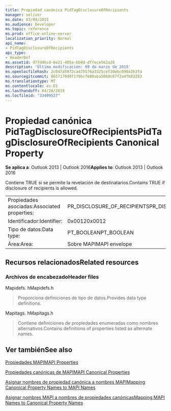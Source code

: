 ```yaml
---
title: Propiedad canónica PidTagDisclosureOfRecipients
manager: soliver
ms.date: 03/09/2015
ms.audience: Developer
ms.topic: reference
ms.prod: office-online-server
localization_priority: Normal
api_name:
- PidTagDisclosureOfRecipients
api_type:
- HeaderDef
ms.assetid: d77d46cd-6e21-485a-bb0d-dffece562a28
description: 'Última modificación: 09 de marzo de 2015'
ms.openlocfilehash: 2c047a5972ca475576a3325cef30ebc090a2b3fa
ms.sourcegitcommit: 8657170d071f9bcf680aba50b9c07f2a4fb82283
ms.translationtype: MT
ms.contentlocale: es-ES
ms.lasthandoff: 04/28/2019
ms.locfileid: "33409527"
---
```

# <a name="pidtagdisclosureofrecipients-canonical-property"></a><span data-ttu-id="25c09-103">Propiedad canónica PidTagDisclosureOfRecipients</span><span class="sxs-lookup"><span data-stu-id="25c09-103">PidTagDisclosureOfRecipients Canonical Property</span></span>

  
  
<span data-ttu-id="25c09-104">**Se aplica a**: Outlook 2013 | Outlook 2016</span><span class="sxs-lookup"><span data-stu-id="25c09-104">**Applies to**: Outlook 2013 | Outlook 2016</span></span> 
  
<span data-ttu-id="25c09-105">Contiene TRUE si se permite la revelación de destinatarios.</span><span class="sxs-lookup"><span data-stu-id="25c09-105">Contains TRUE if disclosure of recipients is allowed.</span></span>
  
|||
|:-----|:-----|
|<span data-ttu-id="25c09-106">Propiedades asociadas:</span><span class="sxs-lookup"><span data-stu-id="25c09-106">Associated properties:</span></span>  <br/> |<span data-ttu-id="25c09-107">PR_DISCLOSURE_OF_RECIPIENTS</span><span class="sxs-lookup"><span data-stu-id="25c09-107">PR_DISCLOSURE_OF_RECIPIENTS</span></span>  <br/> |
|<span data-ttu-id="25c09-108">Identificador:</span><span class="sxs-lookup"><span data-stu-id="25c09-108">Identifier:</span></span>  <br/> |<span data-ttu-id="25c09-109">0x0012</span><span class="sxs-lookup"><span data-stu-id="25c09-109">0x0012</span></span>  <br/> |
|<span data-ttu-id="25c09-110">Tipo de datos:</span><span class="sxs-lookup"><span data-stu-id="25c09-110">Data type:</span></span>  <br/> |<span data-ttu-id="25c09-111">PT_BOOLEAN</span><span class="sxs-lookup"><span data-stu-id="25c09-111">PT_BOOLEAN</span></span>  <br/> |
|<span data-ttu-id="25c09-112">Área:</span><span class="sxs-lookup"><span data-stu-id="25c09-112">Area:</span></span>  <br/> |<span data-ttu-id="25c09-113">Sobre MAPI</span><span class="sxs-lookup"><span data-stu-id="25c09-113">MAPI envelope</span></span>  <br/> |
   
## <a name="related-resources"></a><span data-ttu-id="25c09-114">Recursos relacionados</span><span class="sxs-lookup"><span data-stu-id="25c09-114">Related resources</span></span>

### <a name="header-files"></a><span data-ttu-id="25c09-115">Archivos de encabezado</span><span class="sxs-lookup"><span data-stu-id="25c09-115">Header files</span></span>

<span data-ttu-id="25c09-116">Mapidefs. h</span><span class="sxs-lookup"><span data-stu-id="25c09-116">Mapidefs.h</span></span>
  
> <span data-ttu-id="25c09-117">Proporciona definiciones de tipo de datos.</span><span class="sxs-lookup"><span data-stu-id="25c09-117">Provides data type definitions.</span></span>
    
<span data-ttu-id="25c09-118">Mapitags. h</span><span class="sxs-lookup"><span data-stu-id="25c09-118">Mapitags.h</span></span>
  
> <span data-ttu-id="25c09-119">Contiene definiciones de propiedades enumeradas como nombres alternativos.</span><span class="sxs-lookup"><span data-stu-id="25c09-119">Contains definitions of properties listed as alternate names.</span></span>
    
## <a name="see-also"></a><span data-ttu-id="25c09-120">Ver también</span><span class="sxs-lookup"><span data-stu-id="25c09-120">See also</span></span>



[<span data-ttu-id="25c09-121">Propiedades MAPI</span><span class="sxs-lookup"><span data-stu-id="25c09-121">MAPI Properties</span></span>](mapi-properties.md)
  
[<span data-ttu-id="25c09-122">Propiedades canónicas de MAPI</span><span class="sxs-lookup"><span data-stu-id="25c09-122">MAPI Canonical Properties</span></span>](mapi-canonical-properties.md)
  
[<span data-ttu-id="25c09-123">Asignar nombres de propiedad canónica a nombres MAPI</span><span class="sxs-lookup"><span data-stu-id="25c09-123">Mapping Canonical Property Names to MAPI Names</span></span>](mapping-canonical-property-names-to-mapi-names.md)
  
[<span data-ttu-id="25c09-124">Asignar nombres MAPI a nombres de propiedades canónicas</span><span class="sxs-lookup"><span data-stu-id="25c09-124">Mapping MAPI Names to Canonical Property Names</span></span>](mapping-mapi-names-to-canonical-property-names.md)

